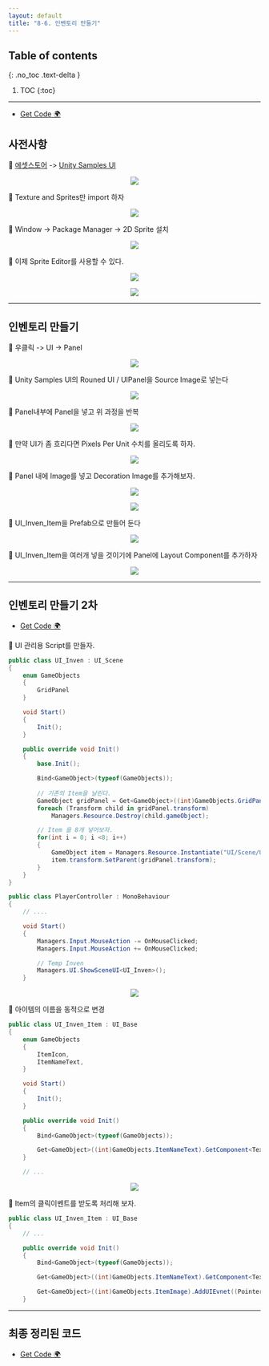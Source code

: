 ```yaml
---
layout: default
title: "8-6. 인벤토리 만들기"
---
```


## Table of contents
{: .no_toc .text-delta }

1. TOC
{:toc}

---

* [Get Code 🌍](https://github.com/EasyCoding-7/unity_tutorials/tree/8.6.1)

## 사전사항

🦝 [에셋스토어](https://assetstore.unity.com/) -> [Unity Samples UI](https://assetstore.unity.com/packages/essentials/ui-samples-25468)

<p align="center">
  <img src="https://taehyungs-programming-blog.github.io/blog/assets/images/csharp/unity/unity-8-6-1.png"/>
</p>

🦝 Texture and Sprites만 import 하자

<p align="center">
  <img src="https://taehyungs-programming-blog.github.io/blog/assets/images/csharp/unity/unity-8-6-2.png"/>
</p>

🦝 Window -> Package Manager -> 2D Sprite 설치

<p align="center">
  <img src="https://taehyungs-programming-blog.github.io/blog/assets/images/csharp/unity/unity-8-6-3.png"/>
</p>

🦝 이제 Sprite Editor를 사용할 수 있다.

<p align="center">
  <img src="https://taehyungs-programming-blog.github.io/blog/assets/images/csharp/unity/unity-8-6-4.png"/>
</p>

<p align="center">
  <img src="https://taehyungs-programming-blog.github.io/blog/assets/images/csharp/unity/unity-8-6-5.png"/>
</p>

---

## 인벤토리 만들기

🦝 우클릭 -> UI -> Panel

<p align="center">
  <img src="https://taehyungs-programming-blog.github.io/blog/assets/images/csharp/unity/unity-8-6-6.png"/>
</p>

🦝 Unity Samples UI의 Rouned UI / UIPanel을 Source Image로 넣는다

<p align="center">
  <img src="https://taehyungs-programming-blog.github.io/blog/assets/images/csharp/unity/unity-8-6-7.png"/>
</p>

🦝 Panel내부에 Panel을 넣고 위 과정을 반복

<p align="center">
  <img src="https://taehyungs-programming-blog.github.io/blog/assets/images/csharp/unity/unity-8-6-8.png"/>
</p>

🦝 만약 UI가 좀 흐리다면 Pixels Per Unit 수치를 올리도록 하자.

<p align="center">
  <img src="https://taehyungs-programming-blog.github.io/blog/assets/images/csharp/unity/unity-8-6-9.png"/>
</p>

🦝 Panel 내에 Image를 넣고 Decoration Image를 추가해보자.

<p align="center">
  <img src="https://taehyungs-programming-blog.github.io/blog/assets/images/csharp/unity/unity-8-6-10.png"/>
</p>

<p align="center">
  <img src="https://taehyungs-programming-blog.github.io/blog/assets/images/csharp/unity/unity-8-6-11.png"/>
</p>

🦝 UI_Inven_Item을 Prefab으로 만들어 둔다

<p align="center">
  <img src="https://taehyungs-programming-blog.github.io/blog/assets/images/csharp/unity/unity-8-6-12.png"/>
</p>

🦝 UI_Inven_Item을 여러개 넣을 것이기에 Panel에 Layout Component를 추가하자

<p align="center">
  <img src="https://taehyungs-programming-blog.github.io/blog/assets/images/csharp/unity/unity-8-6-13.png"/>
</p>

---

## 인벤토리 만들기 2차

* [Get Code 🌍](https://github.com/EasyCoding-7/unity_tutorials/tree/8.6.2)

🦝 UI 관리용 Script를 만들자.

```csharp
public class UI_Inven : UI_Scene
{
    enum GameObjects
    {
        GridPanel
    }

    void Start()
    {
        Init();
    }

    public override void Init()
    {
        base.Init();

        Bind<GameObject>(typeof(GameObjects));
        
        // 기존의 Item을 날린다.
        GameObject gridPanel = Get<GameObject>((int)GameObjects.GridPanel);
        foreach (Transform child in gridPanel.transform)
            Managers.Resource.Destroy(child.gameObject);

        // Item 을 8개 넣어보자.
        for(int i = 0; i <8; i++)
        {
            GameObject item = Managers.Resource.Instantiate("UI/Scene/UI_Inven_Item");
            item.transform.SetParent(gridPanel.transform);
        }
    }
}
```

```csharp
public class PlayerController : MonoBehaviour
{
    // ....

    void Start()
    {
		Managers.Input.MouseAction -= OnMouseClicked;
		Managers.Input.MouseAction += OnMouseClicked;

		// Temp Inven
		Managers.UI.ShowSceneUI<UI_Inven>();
	}
```

<p align="center">
  <img src="https://taehyungs-programming-blog.github.io/blog/assets/images/csharp/unity/unity-8-6-14.png"/>
</p>

🦝 아이템의 이름을 동적으로 변경

```csharp
public class UI_Inven_Item : UI_Base
{
    enum GameObjects
    {
        ItemIcon,
        ItemNameText,
    }

    void Start()
    {
        Init();
    }

    public override void Init()
    {
        Bind<GameObject>(typeof(GameObjects));

        Get<GameObject>((int)GameObjects.ItemNameText).GetComponent<Text>().text = "바인드";
    }

    // ...
```

<p align="center">
  <img src="https://taehyungs-programming-blog.github.io/blog/assets/images/csharp/unity/unity-8-6-15.png"/>
</p>

🦝 Item의 클릭이벤트를 받도록 처리해 보자.

```csharp
public class UI_Inven_Item : UI_Base
{
    // ...

    public override void Init()
    {
        Bind<GameObject>(typeof(GameObjects));

        Get<GameObject>((int)GameObjects.ItemNameText).GetComponent<Text>().text = _name;

        Get<GameObject>((int)GameObjects.ItemImage).AddUIEvnet((PointerEventData) => { Debug.Log($"아이템 클릭 {_name}"); });
    }
```

---

## 최종 정리된 코드

* [Get Code 🌍](https://github.com/EasyCoding-7/unity_tutorials/tree/8.6.3)

